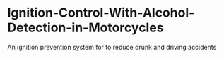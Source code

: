 # Ignition-Control-With-Alcohol-Detection-in-Motorcycles
 An ignition prevention system for to reduce drunk and driving accidents 
